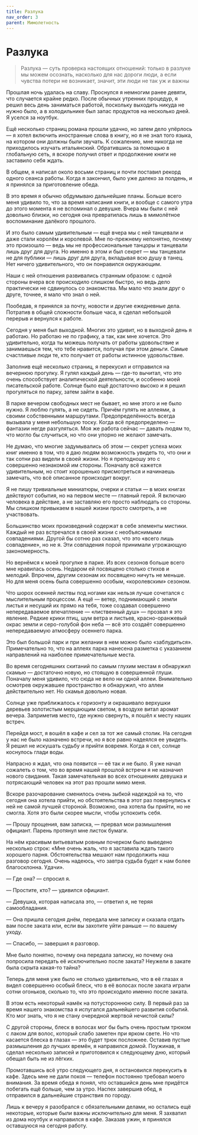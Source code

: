 ```yaml
---
title: Разлука
nav_order: 3
parent: Мимолетность
---
```


# Разлука

>Разлука — суть проверка настоящих отношений: только в разлуке мы
>можем осознать, насколько для нас дороги люди, а если чувства потери
>не возникает, значит, эти люди не так уж и важны


Прошлая ночь удалась на славу.  Проснулся я немногим ранее девяти, что
случается крайне редко.  После обычных утренних процедур, я решил весь
день заниматься работой, поскольку выходить никуда не нужно было, а в
холодильнике был запас продуктов на несколько дней.  Я уселся за
ноутбук.

Ещё несколько страниц романа прошли удачно, но затем дело упёрлось —
я хотел включить иностранные слова в книгу, но я не знал того языка,
на котором они должны были звучать.  К сожалению, мне никогда не
приходилось изучать итальянский.  Обратившись за помощью в глобальную
сеть, я вскоре получил ответ и продолжение книги не заставило себя
ждать.

В общем, я написал около восьми страниц и почти поставил рекорд одного
сеанса работы.  Когда я закончил, было уже далеко за полдень, и я
принялся за приготовление обеда.

В это время я обычно обдумываю дальнейшие планы.  Больше всего меня
удивило то, что за время написания книги, и вообще с самого утра до
этого момента я не вспоминал о девушке.  Вчера мы были с ней довольно
близки, но сегодня она превратилась лишь в мимолётное воспоминание
далёкого прошлого.

И это было самым удивительным — ещё вчера мы с ней танцевали и даже
стали королём и королевой.  Мне по-прежнему непонятно, почему это
произошло — ведь мы не профессиональные танцоры и танцевали лишь
друг для друга.  Но именно в этом и был секрет — мы танцевали не для
публики — лишь друг для друга, вкладывая всю душу в танец.  Нет
ничего удивительного, что он понравился окружающим.

Наши с ней отношения развивались странным образом: с одной стороны
вчера все происходило слишком быстро, но ведь дело практически не
сдвинулось со знакомства.  Мы мало что знали друг о друге, точнее, я
мало что знал о ней.

Пообедав, я принялся за почту, новости и другие ежедневные дела.
Потратив в общей сложности больше часа, я сделал небольшой перерыв и
вернулся к работе.

Сегодня у меня был выходной.  Многих это удивит, но в выходной день я
работаю.  Но работаю не по графику, а так, как мне хочется.  Это
удивительно, когда ты можешь получать от работы удовольствие и
занимаешься тем, что тебе нравится, получая при этом деньги.  Самые
счастливые люди те, кто получает от работы истинное удовольствие.

Заполнив ещё несколько страниц, я перекусил и отправился на вечернюю
прогулку.  Я гулял каждый день — где-то вычитал, что это очень
способствует аналитической деятельности, и особенно моей писательской
работе.  Солнце было ещё достаточно высоко и я решил прогуляться по
парку, затем зайти в кафе.

В парке вечером свободных мест не бывает, но мне этого и не было
нужно.  Я люблю гулять, а не сидеть.  Причём гулять не аллеями, а
своими собственными маршрутами.  Предопределённость всегда вызывала у
меня небольшую тоску.  Когда всё предопределено — фантазии негде
разгуляться.  Моя же работа сейчас — давать людям то, что могло бы
случиться, но что они упорно не желают замечать.

Не думаю, что многие задумывались об этом — секрет успеха моих книг
именно в том, что я даю людям возможность увидеть то, что они и так
сотни раз видели в своей жизни.  Но я преподношу это с совершенно
незнакомой им стороны.  Поначалу всё кажется удивительным, но стоит
хорошенько присмотреться и начинаешь замечать, что всё описанное
происходит вокруг.

Я не пишу тривиальные миниатюры, очерки и статьи — в моих книгах
действуют события, но на первом месте — главный герой.  Я включаю
человека в действие, а не заставляю его просто наблюдать со стороны.
Мы слишком привыкаем в нашей жизни просто смотреть, а не участвовать.

Большинство моих произведений содержат в себе элементы мистики.
Каждый не раз встречался в своей жизни с необъяснимыми совпадениями.
Другой бы сотню раз сказал, что это «всего лишь совпадение», но не я.
Эти совпадения порой принимали угрожающую закономерность.

Но вернёмся к моей прогулке в парке.  Из всех сезонов больше всего мне
нравилась осень.  Недаром ей посвящено столько стихов и мелодий.
Впрочем, другим сезонам их посвящено ничуть не меньше.  Но для меня
осень была совершенно особым, «королевским» сезоном.

Что шорох осенней листвы под ногами как нельзя лучше сочетался с
мыслительным процессом.  А ещё — ветер, поднимающий с земли листья и
несущий их прямо на тебя, тоже создавал совершенно непередаваемое
впечатление — «лиственный душ» — прозвал я это явление.  Редкие
крики птиц, шум ветра и листьев, красно-оранжевый окрас земли и
серо-голубой фон неба — всё это создаёт совершенно непередаваемую
атмосферу осеннего парка.

Это был большой парк и при желании в нем можно было «заблудиться».
Примечательно то, что на аллеях парка нанесена разметка с указанием
направлений на наиболее примечательные места.

Во время сегодняшних скитаний по самым глухим местам я обнаружил
скамью — достаточно новую, но стоящую в совершенной глуши.  Поначалу
меня удивило, что сюда не вело ни одной аллеи.  Внимательно осмотрев
окружавшее пространство я обнаружил, что аллеи действительно нет.  Но
скамья довольно новая.

Солнце уже приближалось к горизонту и окрашивало верхушки деревьев
золотистым мерцающим светом, в воздухе витал аромат вечера.
Заприметив место, где нужно свернуть, я пошёл к месту наших встреч.

Перейдя мост, я вошёл в кафе и сел за тот же самый столик.  На сегодня
у нас не было назначено встречи, но я все равно надеялся ее увидеть.
Я решил не искушать судьбу и прийти вовремя.  Когда я сел, солнце
коснулось глади воды.

Напрасно я ждал, что она появится — её так и не было.  Я уже начал
сожалеть о том, что во время нашей прошлой встречи я не назначил
нового свидания.  Такая замечательная во всех отношениях девушка и
потрясающий человек на этот раз прошли мимо меня.

Вскоре разочарование сменилось очень зыбкой надеждой на то, что
сегодня она хотела прийти, но обстоятельства в этот раз повернулись к
ней не самой лучшей стороной.  Возможно, она хотела бы прийти, но не
смогла.  Хотя это были скорее мысли, чтобы успокоить себя.

— Прошу прощения, вам записка, — прервал мои размышления официант.
Парень протянул мне листок бумаги.

На нём красивым витьеватым ровным почерком было выведено несколько
строк: «Мне очень жаль, что я заставила ждать такого хорошего парня.
Обстоятельства мешают нам продолжить наш разговор сегодня.  Очень
надеюсь, что завтра судьба будет к нам более благосклонна.  Удачи».

— Где она? — спросил я.

— Простите, кто? — удивился официант.

— Девушка, которая написала это, — ответил я, не теряя
самообладания.

— Она пришла сегодня днём, передала мне записку и сказала отдать вам
после заката или, если вы захотите уйти раньше — по вашему уходу.

— Спасибо, — завершил я разговор.

Мне было понятно, почему она передала записку, но почему она попросила
передать её исключительно после заката? Неужели в закате была скрыта
какая-то тайна?

Теперь для меня уже было не столько удивительно, что в её глазах я
видел совершенно особый блеск, что в её волосах после заката играли
сотни огоньков, сколько то, что это происходило именно после заката.

В этом есть некоторый намёк на потустороннюю силу.  В первый раз за
время нашего знакомства я испугался дальнейшего развития событий.  Кто
мог знать, что я не стану очередной жертвой нечистой силы?

С другой стороны, блеск в волосах мог бы быть очень простым трюком с
лаком для волос, который слабо заметен при ярком свете.  Но что
касается блеска в глазах — это будет трюк посложнее.  Оставив пустые
размышления до лучших времён, я направился домой.  Поужинав, я сделал
несколько записей и приготовился к следующему дню, который обещал быть
не из лёгких.

Промотавшись всё утро следующего дня, я остановился перекусить в кафе.
Здесь мне не дали покоя — телефон постоянно требовал моего внимания.
За время обеда я понял, что оставшийся день мне придётся побегать ещё
больше, чем за утро.  Наспех завершив обед, я отправился в дальнейшие
странствия по городу.

Лишь к вечеру я разобрался с обязательными делами, но остались ещё
некоторые, которые были важны исключительно для меня.  Я захватил из
дома ноутбук и направился в кафе.  Заказав ужин, я принялся оставшуюся
на сегодня работу.
